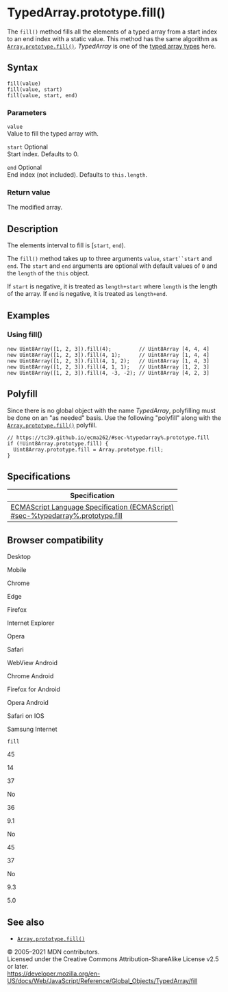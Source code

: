 TypedArray.prototype.fill()
===========================

The `fill()` method fills all the elements of a typed array from a start index to an end index with a static value. This method has the same algorithm as [`Array.prototype.fill()`](../array/fill). *TypedArray* is one of the [typed array types](../typedarray#typedarray_objects) here.

Syntax
------

    fill(value)
    fill(value, start)
    fill(value, start, end)

### Parameters

`value`  
Value to fill the typed array with.

 `start` <span class="badge inline optional">Optional</span>   
Start index. Defaults to 0.

 `end` <span class="badge inline optional">Optional</span>   
End index (not included). Defaults to `this.length`.

### Return value

The modified array.

Description
-----------

The elements interval to fill is \[`start`, `end`).

The `fill()` method takes up to three arguments `value`, `start``start` and `end`. The `start` and `end` arguments are optional with default values of `0` and the `length` of the `this` object.

If `start` is negative, it is treated as `length+start` where `length` is the length of the array. If `end` is negative, it is treated as `length+end`.

Examples
--------

### Using fill()

    new Uint8Array([1, 2, 3]).fill(4);         // Uint8Array [4, 4, 4]
    new Uint8Array([1, 2, 3]).fill(4, 1);      // Uint8Array [1, 4, 4]
    new Uint8Array([1, 2, 3]).fill(4, 1, 2);   // Uint8Array [1, 4, 3]
    new Uint8Array([1, 2, 3]).fill(4, 1, 1);   // Uint8Array [1, 2, 3]
    new Uint8Array([1, 2, 3]).fill(4, -3, -2); // Uint8Array [4, 2, 3]

Polyfill
--------

Since there is no global object with the name *TypedArray*, polyfilling must be done on an "as needed" basis. Use the following "polyfill" along with the [`Array.prototype.fill()`](../array/fill) polyfill.

    // https://tc39.github.io/ecma262/#sec-%typedarray%.prototype.fill
    if (!Uint8Array.prototype.fill) {
      Uint8Array.prototype.fill = Array.prototype.fill;
    }

Specifications
--------------

<table><thead><tr class="header"><th>Specification</th></tr></thead><tbody><tr class="odd"><td><a href="#">ECMAScript Language Specification (ECMAScript)<br />
<span class="small">#sec-%typedarray%.prototype.fill</span></a></td></tr></tbody></table>

Browser compatibility
---------------------

Desktop

Mobile

Chrome

Edge

Firefox

Internet Explorer

Opera

Safari

WebView Android

Chrome Android

Firefox for Android

Opera Android

Safari on IOS

Samsung Internet

`fill`

45

14

37

No

36

9.1

No

45

37

No

9.3

5.0

See also
--------

-   [`Array.prototype.fill()`](../array/fill)

© 2005–2021 MDN contributors.  
Licensed under the Creative Commons Attribution-ShareAlike License v2.5 or later.  
<a href="https://developer.mozilla.org/en-US/docs/Web/JavaScript/Reference/Global_Objects/TypedArray/fill" class="_attribution-link">https://developer.mozilla.org/en-US/docs/Web/JavaScript/Reference/Global_Objects/TypedArray/fill</a>
